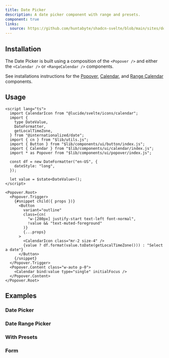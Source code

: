 ```yaml
---
title: Date Picker
description: A date picker component with range and presets.
component: true
links:
  source: https://github.com/huntabyte/shadcn-svelte/blob/main/sites/docs/src/lib/registry/example/date-picker-demo.svelte
---
```


<script>
    import { ComponentPreview } from '$lib/components/docs';
</script>

<ComponentPreview name="date-picker-demo">

<div></div>

</ComponentPreview>

## Installation

The Date Picker is built using a composition of the `<Popover />` and either the `<Calendar />` or `<RangeCalendar />` components.

See installations instructions for the [Popover](/docs/components/popover#installation), [Calendar](/docs/components/calendar#installation), and [Range Calendar](/docs/components/range-calendar#installation) components.

## Usage

```svelte
<script lang="ts">
  import CalendarIcon from "@lucide/svelte/icons/calendar";
  import {
    type DateValue,
    DateFormatter,
    getLocalTimeZone,
  } from "@internationalized/date";
  import { cn } from "$lib/utils.js";
  import { Button } from "$lib/components/ui/button/index.js";
  import { Calendar } from "$lib/components/ui/calendar/index.js";
  import * as Popover from "$lib/components/ui/popover/index.js";

  const df = new DateFormatter("en-US", {
    dateStyle: "long",
  });

  let value = $state<DateValue>();
</script>

<Popover.Root>
  <Popover.Trigger>
    {#snippet child({ props })}
      <Button
        variant="outline"
        class={cn(
          "w-[280px] justify-start text-left font-normal",
          !value && "text-muted-foreground"
        )}
        {...props}
      >
        <CalendarIcon class="mr-2 size-4" />
        {value ? df.format(value.toDate(getLocalTimeZone())) : "Select a date"}
      </Button>
    {/snippet}
  </Popover.Trigger>
  <Popover.Content class="w-auto p-0">
    <Calendar bind:value type="single" initialFocus />
  </Popover.Content>
</Popover.Root>
```

## Examples

### Date Picker

<ComponentPreview name="date-picker-demo">

<div></div>

</ComponentPreview>

### Date Range Picker

<ComponentPreview name="date-picker-with-range">

<div></div>

</ComponentPreview>

### With Presets

<ComponentPreview name="date-picker-with-presets">

<div></div>

</ComponentPreview>

### Form

<ComponentPreview name="date-picker-form">

<div></div>

</ComponentPreview>
